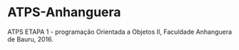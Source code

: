 # ATPS-Anhanguera
ATPS ETAPA 1 - programação Orientada a Objetos II, Faculdade Anhanguera de Bauru, 2016.
